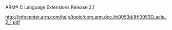 ARM® C Language Extensions Release 2.1

http://infocenter.arm.com/help/topic/com.arm.doc.ihi0053d/IHI0053D_acle_2_1.pdf
